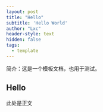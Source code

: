 ```yaml
---
layout: post
title: "Hello"
subtitle: 'Hello World'
author: "Lxc"
header-style: text
hidden: false
tags:
  - template
---
```


简介：这是一个模板文档，也用于测试。

## Hello

此处是正文
